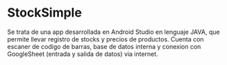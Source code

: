 # StockSimple
Se trata de una app desarrollada en Android Studio en lenguaje JAVA, que permite llevar registro de stocks y precios de productos.
Cuenta con escaner de codigo de barras, base de datos interna y conexion con GoogleSheet (entrada y salida de datos) via internet.
